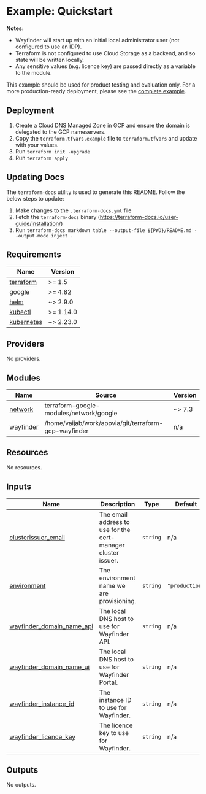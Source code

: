 # Example: Quickstart

**Notes:**

- Wayfinder will start up with an initial local administrator user (not configured to use an IDP).
- Terraform is not configured to use Cloud Storage as a backend, and so state will be written locally.
- Any sensitive values (e.g. licence key) are passed directly as a variable to the module.

This example should be used for product testing and evaluation only. For a more production-ready deployment, please see the [complete example](../complete).

## Deployment

1. Create a Cloud DNS Managed Zone in GCP and ensure the domain is delegated to the GCP nameservers.
2. Copy the `terraform.tfvars.example` file to `terraform.tfvars` and update with your values.
3. Run `terraform init -upgrade`
4. Run `terraform apply`

## Updating Docs

The `terraform-docs` utility is used to generate this README. Follow the below steps to update:

1. Make changes to the `.terraform-docs.yml` file
2. Fetch the `terraform-docs` binary (https://terraform-docs.io/user-guide/installation/)
3. Run `terraform-docs markdown table --output-file ${PWD}/README.md --output-mode inject .`

<!-- BEGIN_TF_DOCS -->
## Requirements

| Name | Version |
|------|---------|
| <a name="requirement_terraform"></a> [terraform](#requirement\_terraform) | >= 1.5 |
| <a name="requirement_google"></a> [google](#requirement\_google) | >= 4.82 |
| <a name="requirement_helm"></a> [helm](#requirement\_helm) | ~> 2.9.0 |
| <a name="requirement_kubectl"></a> [kubectl](#requirement\_kubectl) | >= 1.14.0 |
| <a name="requirement_kubernetes"></a> [kubernetes](#requirement\_kubernetes) | ~> 2.23.0 |

## Providers

No providers.

## Modules

| Name | Source | Version |
|------|--------|---------|
| <a name="module_network"></a> [network](#module\_network) | terraform-google-modules/network/google | ~> 7.3 |
| <a name="module_wayfinder"></a> [wayfinder](#module\_wayfinder) | /home/vaijab/work/appvia/git/terraform-gcp-wayfinder | n/a |

## Resources

No resources.

## Inputs

| Name | Description | Type | Default | Required |
|------|-------------|------|---------|:--------:|
| <a name="input_clusterissuer_email"></a> [clusterissuer\_email](#input\_clusterissuer\_email) | The email address to use for the cert-manager cluster issuer. | `string` | n/a | yes |
| <a name="input_environment"></a> [environment](#input\_environment) | The environment name we are provisioning. | `string` | `"production"` | no |
| <a name="input_wayfinder_domain_name_api"></a> [wayfinder\_domain\_name\_api](#input\_wayfinder\_domain\_name\_api) | The local DNS host to use for Wayfinder API. | `string` | n/a | yes |
| <a name="input_wayfinder_domain_name_ui"></a> [wayfinder\_domain\_name\_ui](#input\_wayfinder\_domain\_name\_ui) | The local DNS host to use for Wayfinder Portal. | `string` | n/a | yes |
| <a name="input_wayfinder_instance_id"></a> [wayfinder\_instance\_id](#input\_wayfinder\_instance\_id) | The instance ID to use for Wayfinder. | `string` | n/a | yes |
| <a name="input_wayfinder_licence_key"></a> [wayfinder\_licence\_key](#input\_wayfinder\_licence\_key) | The licence key to use for Wayfinder. | `string` | n/a | yes |

## Outputs

No outputs.
<!-- END_TF_DOCS -->
